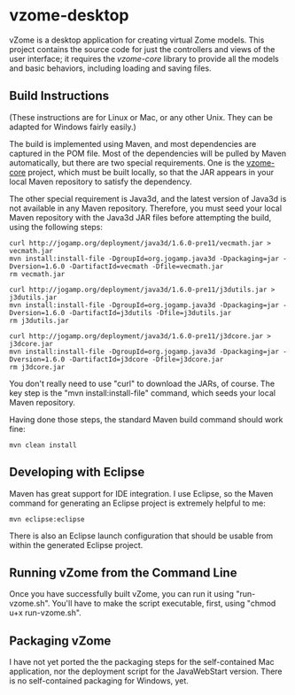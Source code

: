 vzome-desktop
=============

vZome is a desktop application for creating virtual Zome models.  This project contains the source code for just the controllers and views of the user interface; it requires the *vzome-core* library to provide all the models and basic behaviors, including loading and saving files.

Build Instructions
-------------

(These instructions are for Linux or Mac, or any other Unix.  They can be adapted for Windows fairly easily.)

The build is implemented using Maven, and most dependencies are captured in the POM file.  Most of the dependencies will be pulled by Maven automatically, but there are two special requirements.  One is the [vzome-core](https://github.com/vorth/vzome-core/) project, which must be built locally, so that the JAR appears in your local Maven repository to satisfy the dependency.

The other special requirement is Java3d, and the latest version of Java3d is not available in any Maven repository.  Therefore, you must seed your local Maven repository with the Java3d JAR files before attempting the build, using the following steps:

    curl http://jogamp.org/deployment/java3d/1.6.0-pre11/vecmath.jar > vecmath.jar
    mvn install:install-file -DgroupId=org.jogamp.java3d -Dpackaging=jar -Dversion=1.6.0 -DartifactId=vecmath -Dfile=vecmath.jar
    rm vecmath.jar

    curl http://jogamp.org/deployment/java3d/1.6.0-pre11/j3dutils.jar > j3dutils.jar
    mvn install:install-file -DgroupId=org.jogamp.java3d -Dpackaging=jar -Dversion=1.6.0 -DartifactId=j3dutils -Dfile=j3dutils.jar
    rm j3dutils.jar

    curl http://jogamp.org/deployment/java3d/1.6.0-pre11/j3dcore.jar > j3dcore.jar
    mvn install:install-file -DgroupId=org.jogamp.java3d -Dpackaging=jar -Dversion=1.6.0 -DartifactId=j3dcore -Dfile=j3dcore.jar
    rm j3dcore.jar

You don't really need to use "curl" to download the JARs, of course.  The key step is the "mvn install:install-file" command, which seeds your local Maven repository.

Having done those steps, the standard Maven build command should work fine:

    mvn clean install

Developing with Eclipse
-------------

Maven has great support for IDE integration.  I use Eclipse, so the Maven command for generating an Eclipse project is extremely helpful to me:

    mvn eclipse:eclipse
    
There is also an Eclipse launch configuration that should be usable from within the generated Eclipse project.

Running vZome from the Command Line
--------------

Once you have successfully built vZome, you can run it using "run-vzome.sh".  You'll have to make the script executable, first, using "chmod u+x run-vzome.sh".

Packaging vZome
---------------

I have not yet ported the the packaging steps for the self-contained Mac application, nor the deployment script for the JavaWebStart version.  There is no self-contained packaging for Windows, yet.

